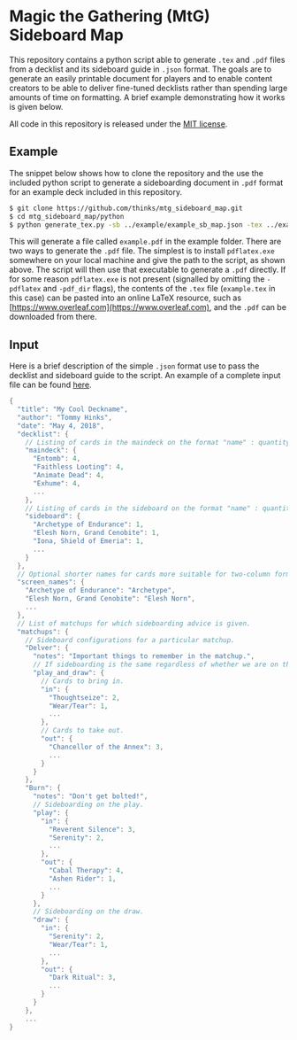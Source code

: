# Magic the Gathering (MtG) Sideboard Map
This repository contains a python script able to generate `.tex` and `.pdf` files from a decklist and its sideboard guide in `.json` format. The goals are to generate an easily printable document for players and to enable content creators to be able to deliver fine-tuned decklists rather than spending large amounts of time on formatting. A brief example demonstrating how it works is given below.

All code in this repository is released under the [MIT license](https://en.wikipedia.org/wiki/MIT_License).

## Example
The snippet below shows how to clone the repository and the use the included python script to generate a sideboarding document in `.pdf` format for an example deck included in this repository.

```bash
$ git clone https://github.com/thinks/mtg_sideboard_map.git
$ cd mtg_sideboard_map/python
$ python generate_tex.py -sb ../example/example_sb_map.json -tex ../example/example.tex -pdflatex "C:/Users/tommy/AppData/Local/Programs/MiKTeX 2.9/miktex/bin/x64/pdflatex.exe" -pdf_dir ../example
```

This will generate a file called `example.pdf` in the example folder. There are two ways to generate the `.pdf` file. The simplest is to install `pdflatex.exe` somewhere on your local machine and give the path to the script, as shown above. The script will then use that executable to generate a `.pdf` directly. If for some reason `pdflatex.exe` is not present (signalled by omitting the `-pdflatex` and `-pdf_dir` flags), the contents of the `.tex` file (`example.tex` in this case) can be pasted into an online LaTeX resource, such as [https://www.overleaf.com](https://www.overleaf.com), and the `.pdf` can be downloaded from there.

## Input
Here is a brief description of the simple `.json` format use to pass the decklist and sideboard guide to the script. An example of a complete input file can be found [here](https://github.com/thinks/mtg_sideboard_map/blob/master/example/example_sb_map.json).

```cpp
{
  "title": "My Cool Deckname",
  "author": "Tommy Hinks",
  "date": "May 4, 2018",
  "decklist": {
    // Listing of cards in the maindeck on the format "name" : quantity
    "maindeck": {
      "Entomb": 4,
      "Faithless Looting": 4,
      "Animate Dead": 4,
      "Exhume": 4,
      ...
    },
    // Listing of cards in the sideboard on the format "name" : quantity
    "sideboard": {
      "Archetype of Endurance": 1,
      "Elesh Norn, Grand Cenobite": 1,    
      "Iona, Shield of Emeria": 1,
      ...
    }
  },
  // Optional shorter names for cards more suitable for two-column formatting.
  "screen_names": {
    "Archetype of Endurance": "Archetype",
    "Elesh Norn, Grand Cenobite": "Elesh Norn",
    ...
  },   
  // List of matchups for which sideboarding advice is given.
  "matchups": {
    // Sideboard configurations for a particular matchup.
    "Delver": {
      "notes": "Important things to remember in the matchup.",
      // If sideboarding is the same regardless of whether we are on the play/draw use the 'play_and_draw' key.
      "play_and_draw": {
        // Cards to bring in.
        "in": {
          "Thoughtseize": 2,
          "Wear/Tear": 1,
          ...
        },
        // Cards to take out.
        "out": {
          "Chancellor of the Annex": 3,
          ...
        }
      }
    },
    "Burn": {
      "notes": "Don't get bolted!",
      // Sideboarding on the play.
      "play": {
        "in": {
          "Reverent Silence": 3,
          "Serenity": 2,
          ...
        },
        "out": {
          "Cabal Therapy": 4,
          "Ashen Rider": 1,
          ...
        }
      },
      // Sideboarding on the draw.
      "draw": {
        "in": {
          "Serenity": 2,
          "Wear/Tear": 1,
          ...
        },
        "out": {
          "Dark Ritual": 3,
          ...
        }
      }
    }, 
    ...
}
```